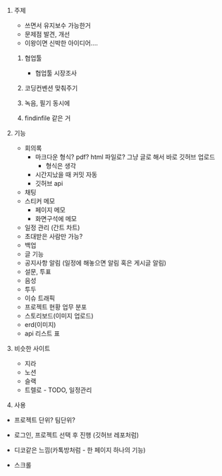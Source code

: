 1. 주제

   - 쓰면서 유지보수 가능한거
   - 문제점 발견, 개선
   - 이왕이면 신박한 아이디어....
   
   1. 협업툴
      - 협업툴 시장조사
   
   2. 코딩컨벤션 맞춰주기
   3. 녹음, 필기 동시에
   4. findinfile 같은 거

2. 기능
   - 회의록
     - 마크다운 형식? pdf? html 파일로? 그냥 글로 해서 바로 깃허브 업로드
       - 형식은 생각
     - 시간지났을 때 커밋 자동
     - 깃허브 api
   - 채팅
   - 스티커 메모
     - 페이지 메모
     - 화면구석에 메모
   - 일정 관리 (간트 차트)
   - 초대받은 사람만 가능?
   - 백업
   - 글 기능
   - 공지사항 알림 (일정에 해놓으면 알림 혹은 게시글 알림)
   - 설문, 투표
   - 음성
   - 투두
   - 이슈 트래픽
   - 프로젝트 현황 업무 분포
   - 스토리보드(이미지 업로드)
   - erd(이미지) 
   - api 리스트 표 

3. 비슷한 사이트

   - 지라
   - 노션
   - 슬랙
   - 트렐로 - TODO, 일정관리

4.  사용

   - 프로젝트 단위? 팀단위?
   - 로그인, 프로젝트 선택 후 진행 (깃허브 레포처럼)

   - 디코같은 느낌(카톡방처럼 - 한 페이지 하나의 기능)
   - 스크롤